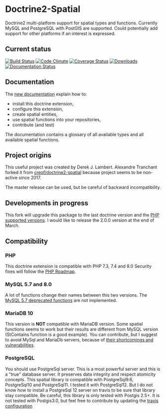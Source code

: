 # Doctrine2-Spatial
Doctrine2 multi-platform support for spatial types and functions. 
Currently MySQL and PostgreSQL with PostGIS are supported. 
Could potentially add support for other platforms if an interest is expressed.

## Current status
[![Build Status](https://travis-ci.org/Alexandre-T/doctrine2-spatial.svg?branch=master)](https://travis-ci.org/Alexandre-T/doctrine2-spatial)
[![Code Climate](https://codeclimate.com/github/Alexandre-T/doctrine2-spatial/badges/gpa.svg)](https://codeclimate.com/github/Alexandre-T/doctrine2-spatial)
[![Coverage Status](https://coveralls.io/repos/Alexandre-T/doctrine2-spatial/badge.svg?branch=master&service=github)](https://coveralls.io/github/Alexandre-T/doctrine2-spatial?branch=master)
[![Downloads](https://img.shields.io/packagist/dm/alexandret/doctrine2-spatial.svg)](https://packagist.org/packages/alexandret/doctrine2-spatial)
[![Documentation Status](https://readthedocs.org/projects/doctrine2-spatial/badge/?version=latest)](https://doctrine2-spatial.readthedocs.io/en/latest/?badge=latest)

Documentation 
-------------

The [new documentation](https://doctrine2-spatial.readthedocs.io) explain how to:

* install this doctrine extension,
* configure this extension,
* create spatial entities,
* use spatial functions into your repositories,
* contribute (and test)

The documentation contains a glossary of all available types and all available spatial functions.

## Project origins
This useful project was created by Derek J. Lambert. 
Alexandre Tranchant forked it from [creof/doctrine2-spatial](https://github.com/creof/doctrine2-spatial) 
because project seems to be non-active since 2017.

The master release can be used, but be careful of backward incompatibility. 

## Developments in progress
This fork will upgrade this package to the last doctrine version and the [PHP supported versions](https://www.php.net/supported-versions.php). 
I would like to release the 2.0.0 version at the end of March.


Compatibility
-------------
### PHP
This doctrine extension is compatible with PHP 7.3, 7.4 and 8.0
Security fixes will follow the [PHP Roadmap](https://www.php.net/supported-versions.php).

### MySQL 5.7 and 8.0
A lot of functions change their names between this two versions. The [MySQL 5.7 deprecated functions](https://stackoverflow.com/questions/60377271/why-some-spatial-functions-does-not-exists-on-my-mysql-server)
are not implemented.

### MariaDB 10
This version is **NOT** compatible with MariaDB version. Some spatial functions seems to work but their results are 
different from MySQL version (StContains function is a good example). You can contribute, but I suggest to avoid 
MySql and MariaDb servers, because of [their shortcomings and vulnerabilities](https://sqlpro.developpez.com/tutoriel/dangers-mysql-mariadb/).

### PostgreSQL
You should use PostgreSql server. This is a most powerful server and this is a "true" database server. It preserves data 
integrity and respect atomicity concepts. This spatial library is compatible with PostgreSql9.6, PostgreSql10 and 
PostgreSql11. I tested it with PostgreSql12. But I do not know how to install a PostgreSql 12 server on travis to be 
sure that library stay compatible. Be careful, this library is only tested with Postgis 2.5+. It is not tested with 
Postgis3.0, but feel free to contribute by updating the [travis configuration](./.travis.yml)
